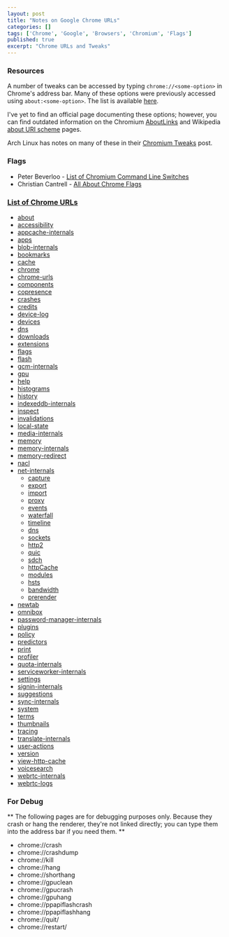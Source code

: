 ```yaml
---
layout: post
title: "Notes on Google Chrome URLs"
categories: []
tags: ['Chrome', 'Google', 'Browsers', 'Chromium', 'Flags']
published: true
excerpt: "Chrome URLs and Tweaks"
---
```


### Resources
A number of tweaks can be accessed by typing `chrome://<some-option>` in
Chrome's address bar. Many of these options were previously accessed using `about:<some-option>`.
The list is available [here](chrome://chrome-urls).

I've yet to find an official page documenting these options; however, you can
find outdated information on the Chromium [AboutLinks](https://code.google.com/p/chromium/wiki/AboutLinks)
and Wikipedia [about URI scheme](https://en.wikipedia.org/wiki/About_URI_scheme)
pages.

Arch Linux has notes on many of these in their [Chromium Tweaks](https://wiki.archlinux.org/index.php/Chromium_tweaks)
post.

### Flags
* Peter Beverloo - [List of Chromium Command Line Switches](http://peter.sh/experiments/chromium-command-line-switches/)
* Christian Cantrell - [All About Chrome Flags](https://blogs.adobe.com/cantrell/archives/2012/07/all-about-chrome-flags.html)

### [List of Chrome URLs](chrome://chrome-urls)
* [about](chrome://about/)
* [accessibility](chrome://accessibility/)
* [appcache-internals](chrome://appcache-internals/)
* [apps](chrome://apps/)
* [blob-internals](chrome://blob-internals/)
* [bookmarks](chrome://bookmarks/)
* [cache](chrome://cache/)
* [chrome](chrome://chrome/)
* [chrome-urls](chrome://chrome-urls/)
* [components](chrome://components/)
* [copresence](chrome://copresence/)
* [crashes](chrome://crashes/)
* [credits](chrome://credits/)
* [device-log](chrome://device-log/)
* [devices](chrome://devices/)
* [dns](chrome://dns/)
* [downloads](chrome://downloads/)
* [extensions](chrome://extensions/)
* [flags](chrome://flags/)
* [flash](chrome://flash/)
* [gcm-internals](chrome://gcm-internals/)
* [gpu](chrome://gpu/)
* [help](chrome://help/)
* [histograms](chrome://histograms/)
* [history](chrome://history/)
* [indexeddb-internals](chrome://indexeddb-internals/)
* [inspect](chrome://inspect/)
* [invalidations](chrome://invalidations/)
* [local-state](chrome://local-state/)
* [media-internals](chrome://media-internals/)
* [memory](chrome://memory/)
* [memory-internals](chrome://memory-internals/)
* [memory-redirect](chrome://memory-redirect/)
* [nacl](chrome://nacl/)
* [net-internals](chrome://net-internals/)
  * [capture](chrome://net-internals/#capture)
  * [export](chrome://net-internals/#export)
  * [import](chrome://net-internals/#import)
  * [proxy](chrome://net-internals/#proxy)
  * [events](chrome://net-internals/#events)
  * [waterfall](chrome://net-internals/#waterfall)
  * [timeline](chrome://net-internals/#timeline)
  * [dns](chrome://net-internals/#dns)
  * [sockets](chrome://net-internals/#sockets)
  * [http2](chrome://net-internals/#http2)
  * [quic](chrome://net-internals/#quic)
  * [sdch](chrome://net-internals/#sdch)
  * [httpCache](chrome://net-internals/#httpCache)
  * [modules](chrome://net-internals/#modules)
  * [hsts](chrome://net-internals/#hsts)
  * [bandwidth](chrome://net-internals/#bandwidth)
  * [prerender](chrome://net-internals/#prerender)
* [newtab](chrome://newtab/)
* [omnibox](chrome://omnibox/)
* [password-manager-internals](chrome://password-manager-internals/)
* [plugins](chrome://plugins/)
* [policy](chrome://policy/)
* [predictors](chrome://predictors/)
* [print](chrome://print/)
* [profiler](chrome://profiler/)
* [quota-internals](chrome://quota-internals/)
* [serviceworker-internals](chrome://serviceworker-internals/)
* [settings](chrome://settings/)
* [signin-internals](chrome://signin-internals/)
* [suggestions](chrome://suggestions/)
* [sync-internals](chrome://sync-internals/)
* [system](chrome://system/)
* [terms](chrome://terms/)
* [thumbnails](chrome://thumbnails/)
* [tracing](chrome://tracing/)
* [translate-internals](chrome://translate-internals/)
* [user-actions](chrome://user-actions/)
* [version](chrome://version/)
* [view-http-cache](chrome://view-http-cache/)
* [voicesearch](chrome://voicesearch/)
* [webrtc-internals](chrome://webrtc-internals/)
* [webrtc-logs](chrome://webrtc-logs/)

### For Debug
** The following pages are for debugging purposes only. Because they crash or hang the renderer, they're not linked directly; you can type them into the address bar if you need them. **

* chrome://crash
* chrome://crashdump
* chrome://kill
* chrome://hang
* chrome://shorthang
* chrome://gpuclean
* chrome://gpucrash
* chrome://gpuhang
* chrome://ppapiflashcrash
* chrome://ppapiflashhang
* chrome://quit/
* chrome://restart/

